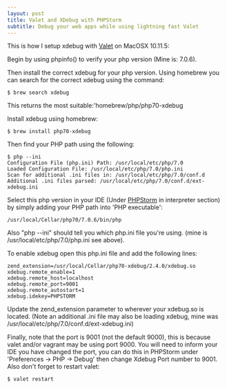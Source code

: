 ```yaml
---
layout: post
title: Valet and XDebug with PHPStorm
subtitle: Debug your web apps while using lightning fast Valet
---
```


This is how I setup xdebug with [Valet](https://laravel.com/docs/master/valet) on MacOSX 10.11.5:

Begin by using phpinfo() to verify your php version (Mine is: 7.0.6).

Then install the correct xdebug for your php version. Using homebrew you can search for the correct xdebug using the command:

~~~
$ brew search xdebug
~~~
This returns the most suitable:'homebrew/php/php70-xdebug

Install xdebug using homebrew:

~~~
$ brew install php70-xdebug
~~~
Then find your PHP path using the following:

~~~
$ php --ini
Configuration File (php.ini) Path: /usr/local/etc/php/7.0
Loaded Configuration File: /usr/local/etc/php/7.0/php.ini
Scan for additional .ini files in: /usr/local/etc/php/7.0/conf.d
Additional .ini files parsed: /usr/local/etc/php/7.0/conf.d/ext-xdebug.ini
~~~
Select this php version in your IDE (Under [PHPStorm](https://www.jetbrains.com/phpstorm/) in interpreter section) by simply adding your PHP path into 'PHP executable':

~~~
/usr/local/Cellar/php70/7.0.6/bin/php
~~~
Also "php --ini" should tell you which php.ini file you're using. (mine is /usr/local/etc/php/7.0/php.ini see above).

To enable xdebug open this php.ini file and add the following lines:

~~~
zend_extension=/usr/local/Cellar/php70-xdebug/2.4.0/xdebug.so
xdebug.remote_enable=1
xdebug.remote_host=localhost
xdebug.remote_port=9001
xdebug.remote_autostart=1
xdebug.idekey=PHPSTORM
~~~

Update the zend_extension parameter to wherever your xdebug.so is located. (Note an additional .ini file may also be loading xdebug, mine was /usr/local/etc/php/7.0/conf.d/ext-xdebug.ini)

Finally, note that the port is 9001 (not the default 9000), this is because valet and/or vagrant may be using port 9000. You will need to inform your IDE you have changed the port, you can do this in PHPStorm under 'Preferences -> PHP -> Debug' then change Xdebug Port number to 9001. Also don't forget to restart valet:

~~~
$ valet restart
~~~

